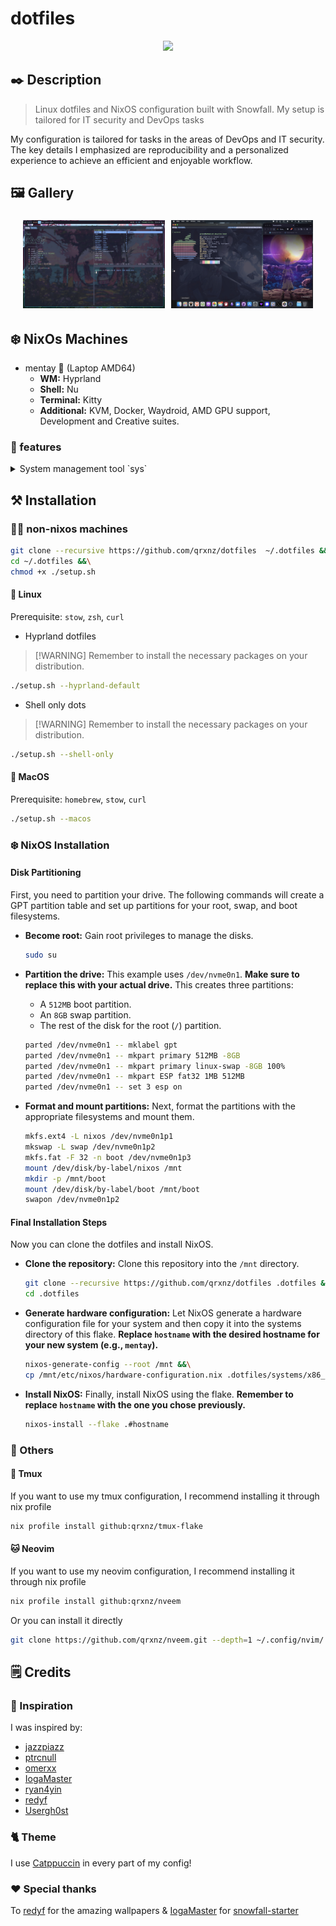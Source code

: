 # dotfiles

<p align="center">
  <a href="https://go-skill-icons.vercel.app/">
    <img src="https://go-skill-icons.vercel.app/api/icons?i=bash,tmux,kitty,neovim,zed,apple,nixos,linux,docker,qemu,hyprland" />
  </a>
</p>

## ✒️ Description

> Linux dotfiles and NixOS configuration built with Snowfall. My setup is tailored for IT security and DevOps tasks

My configuration is tailored for tasks in the areas of DevOps and IT security. The key details I emphasized are reproducibility and a personalized experience to achieve an efficient and enjoyable workflow.

## 🖼️ Gallery

<div style="display: flex; justify-content: center; flex-wrap: wrap;">
    <img src="./.github/assets/img/hyprland-nixos-mentay.jpg" style="margin: 5px; width: 45%;">
    <img src="./.github/assets/img/macos.jpg" style="margin: 5px; width: 45%;">
</div>

## ❄️ NixOs Machines

- mentay 🍃 (Laptop AMD64)
  - **WM:** Hyprland
  - **Shell:** Nu
  - **Terminal:** Kitty
  - **Additional:** KVM, Docker, Waydroid, AMD GPU support, Development and Creative suites.

### 🧰 features

<details>
<summary>System management tool `sys`</summary>

Rebuild (in flake directory):

```sh
sudo sys rebuild # or `r` as a shorthand
```

Testing an ephemeral config:

```sh
sudo sys test # or `t` as a shorthand
```

Deploying to a server (in flake directory):

```sh
sudo sys deploy HOSTNAME # or `d` as a shorthand
```

</details>

## ⚒️ Installation

### 🐧🍏 non-nixos machines

```sh
git clone --recursive https://github.com/qrxnz/dotfiles  ~/.dotfiles &&\
cd ~/.dotfiles &&\
chmod +x ./setup.sh
```

#### 🐧 Linux

Prerequisite: `stow`, `zsh`, `curl`

- Hyprland dotfiles

> \[!WARNING\]
> Remember to install the necessary packages on your distribution.

```sh
./setup.sh --hyprland-default

```

- Shell only dots

> \[!WARNING\]
> Remember to install the necessary packages on your distribution.

```sh
./setup.sh --shell-only
```

#### 🍏 MacOS

Prerequisite: `homebrew`, `stow`, `curl`

```sh
./setup.sh --macos
```

### ❄️ NixOS Installation

#### Disk Partitioning

First, you need to partition your drive. The following commands will create a GPT partition table and set up partitions for your root, swap, and boot filesystems.

- **Become root:**
  Gain root privileges to manage the disks.

  ```sh
  sudo su
  ```

- **Partition the drive:**
  This example uses `/dev/nvme0n1`. **Make sure to replace this with your actual drive.**
  This creates three partitions:

  - A `512MB` boot partition.
  - An `8GB` swap partition.
  - The rest of the disk for the root (`/`) partition.

  ```sh
  parted /dev/nvme0n1 -- mklabel gpt
  parted /dev/nvme0n1 -- mkpart primary 512MB -8GB
  parted /dev/nvme0n1 -- mkpart primary linux-swap -8GB 100%
  parted /dev/nvme0n1 -- mkpart ESP fat32 1MB 512MB
  parted /dev/nvme0n1 -- set 3 esp on
  ```

- **Format and mount partitions:**
  Next, format the partitions with the appropriate filesystems and mount them.

  ```sh
  mkfs.ext4 -L nixos /dev/nvme0n1p1
  mkswap -L swap /dev/nvme0n1p2
  mkfs.fat -F 32 -n boot /dev/nvme0n1p3
  mount /dev/disk/by-label/nixos /mnt
  mkdir -p /mnt/boot
  mount /dev/disk/by-label/boot /mnt/boot
  swapon /dev/nvme0n1p2
  ```

#### Final Installation Steps

Now you can clone the dotfiles and install NixOS.

- **Clone the repository:**
  Clone this repository into the `/mnt` directory.

  ```sh
  git clone --recursive https://github.com/qrxnz/dotfiles .dotfiles &&\
  cd .dotfiles
  ```

- **Generate hardware configuration:**
  Let NixOS generate a hardware configuration file for your system and then copy it into the systems directory of this flake. **Replace `hostname` with the desired hostname for your new system (e.g., `mentay`).**

  ```sh
  nixos-generate-config --root /mnt &&\
  cp /mnt/etc/nixos/hardware-configuration.nix .dotfiles/systems/x86_64-linux/hostname/
  ```

- **Install NixOS:**
  Finally, install NixOS using the flake. **Remember to replace `hostname` with the one you chose previously.**

  ```sh
  nixos-install --flake .#hostname
  ```

### 👾 Others

#### 🍕 Tmux

If you want to use my tmux configuration, I recommend installing it through nix profile

```sh
nix profile install github:qrxnz/tmux-flake
```

#### 🐱 Neovim

If you want to use my neovim configuration, I recommend installing it through nix profile

```sh
nix profile install github:qrxnz/nveem
```

Or you can install it directly

```sh
git clone https://github.com/qrxnz/nveem.git --depth=1 ~/.config/nvim/ && nvim
```

## 🗒️ Credits

### 🎨 Inspiration

I was inspired by:

- [jazzpiazz](https://github.com/jazzpizazz/zsh-aliases)
- [ptrcnull](https://github.com/ptrcnull/dotfiles)
- [omerxx](https://github.com/omerxx/dotfiles)
- [IogaMaster](https://github.com/IogaMaster/dotfiles)
- [ryan4yin](https://github.com/ryan4yin/nix-config)
- [redyf](https://github.com/redyf/nixdots)
- [Usergh0st](https://github.com/Usergh0st/bspwm)

### 🐈 Theme

I use [Catppuccin](https://catppuccin.com/) in every part of my config!

### ❤️ Special thanks

To [redyf](https://github.com/redyf/wallpapers) for the amazing wallpapers & [IogaMaster](https://github.com/IogaMaster) for [snowfall-starter](https://github.com/IogaMaster/snowfall-starter)
